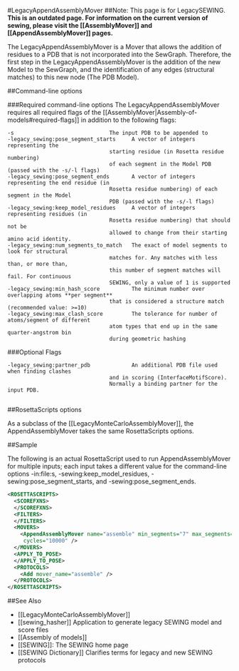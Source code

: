 #LegacyAppendAssemblyMover
##Note: This page is for LegacySEWING.
**This is an outdated page. For information on the current version of sewing, please visit the [[AssemblyMover]] and [[AppendAssemblyMover]] pages.**

The LegacyAppendAssemblyMover is a Mover that allows the addition of residues to a PDB that is not incorporated into the SewGraph. Therefore, the first step in the LegacyAppendAssemblyMover is the addition of the new Model to the SewGraph, and the identification of any edges (structural matches) to this new node (The PDB Model). 

##Command-line options

###Required command-line options
The LegacyAppendAssemblyMover requires all required flags of the [[AssemblyMover|Assembly-of-models#required-flags]] in addition to the following flags:

```
-s                              The input PDB to be appended to
-legacy_sewing:pose_segment_starts     A vector of integers representing the
                                starting residue (in Rosetta residue numbering)
                                of each segment in the Model PDB (passed with the -s/-l flags)
-legacy_sewing:pose_segment_ends       A vector of integers representing the end residue (in
                                Rosetta residue numbering) of each segment in the Model
                                PDB (passed with the -s/-l flags)
-legacy_sewing:keep_model_residues     A vector of integers representing residues (in
                                Rosetta residue numbering) that should not be
                                allowed to change from their starting amino acid identity.
-legacy_sewing:num_segments_to_match   The exact of model segments to look for structural
                                matches for. Any matches with less than, or more than,
                                this number of segment matches will fail. For continuous
                                SEWING, only a value of 1 is supported
-legacy_sewing:min_hash_score          The minimum number over overlapping atoms **per segment**
                                that is considered a structure match (recommended value: >=10)
-legacy_sewing:max_clash_score         The tolerance for number of atoms/segment of different
                                atom types that end up in the same quarter-angstrom bin
                                during geometric hashing
```

###Optional Flags

```
-legacy_sewing:partner_pdb             An additional PDB file used when finding clashes
                                and in scoring (InterfaceMotifScore).
                                Normally a binding partner for the input PDB.


```

##RosettaScripts options

As a subclass of the [[LegacyMonteCarloAssemblyMover]], the AppendAssemblyMover takes the same RosettaScripts options.

##Sample

The following is an actual RosettaScript used to run AppendAssemblyMover for multiple inputs; each input takes a different value for the command-line options -in:file:s, -sewing:keep_model_residues, -sewing:pose_segment_starts, and -sewing:pose_segment_ends.
```xml
<ROSETTASCRIPTS>
  <SCOREFXNS>
  </SCOREFXNS>
  <FILTERS>
  </FILTERS>
  <MOVERS>
    <AppendAssemblyMover name="assemble" min_segments="7" max_segments="9" 
     cycles="10000" />
  </MOVERS>
  <APPLY_TO_POSE>
  </APPLY_TO_POSE>
  <PROTOCOLS>
    <Add mover_name="assemble" />
  </PROTOCOLS>
</ROSETTASCRIPTS>
```

##See Also
* [[LegacyMonteCarloAssemblyMover]]
* [[sewing_hasher]] Application to generate legacy SEWING model and score files
* [[Assembly of models]]
* [[SEWING]]: The SEWING home page
* [[SEWING Dictionary]] Clarifies terms for legacy and new SEWING protocols

